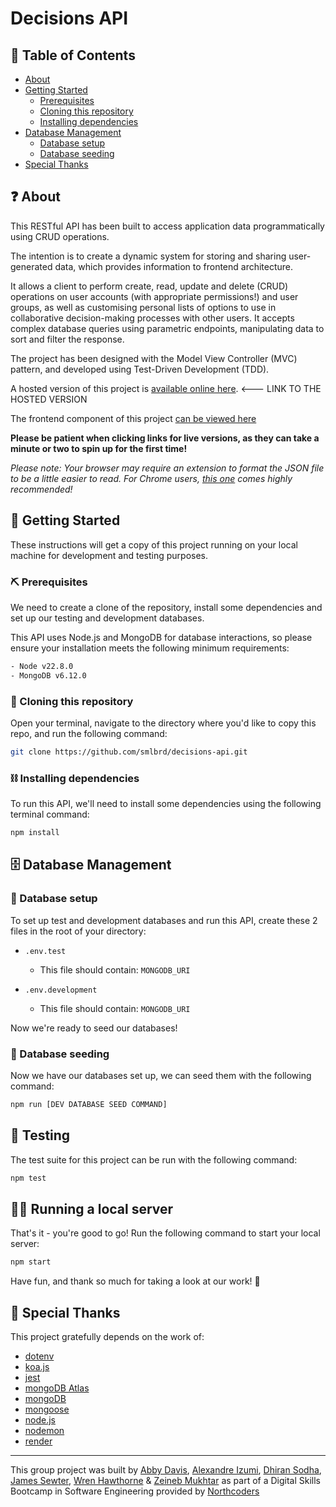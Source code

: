 # Decisions API

## 📖 Table of Contents

- [About](#about)
- [Getting Started](#getting-started)
  - [Prerequisites](#prerequisites)
  - [Cloning this repository](#cloning)
  - [Installing dependencies](#dependencies)
- [Database Management](#database-management)
  - [Database setup](#database-setup)
  - [Database seeding](#database-seeding)
- [Special Thanks](#special-thanks)

## ❓ About <a name = "about"></a>

This RESTful API has been built to access application data programmatically using CRUD operations.

The intention is to create a dynamic system for storing and sharing user-generated data, which provides information to frontend architecture. 

It allows a client to perform create, read, update and delete (CRUD) operations on user accounts (with appropriate permissions!) and user groups, as well as customising personal lists of options to use in collaborative decision-making processes with other users. It accepts complex database queries using parametric endpoints, manipulating data to sort and filter the response.

The project has been designed with the Model View Controller (MVC) pattern, and developed using Test-Driven Development (TDD).

A hosted version of this project is [available online here](). <--- LINK TO THE HOSTED VERSION

The frontend component of this project [can be viewed here](https://github.com/dhiransodha/decisions-fe)

**Please be patient when clicking links for live versions, as they can take a minute or two to spin up for the first time!**

_Please note: Your browser may require an extension to format the JSON file to be a little easier to read. For Chrome users, [this one](https://chromewebstore.google.com/detail/json-formatter/bcjindcccaagfpapjjmafapmmgkkhgoa?hl=en&pli=1) comes highly recommended!_

## 🚀 Getting Started <a name = "getting-started"></a>

These instructions will get a copy of this project running on your local machine for development and testing purposes.

### ⛏️ Prerequisites <a name = "prerequisites"></a>

We need to create a clone of the repository, install some dependencies and set up our testing and development databases.

This API uses Node.js and MongoDB for database interactions, so please ensure your installation meets the following minimum requirements:

```bash
- Node v22.8.0
- MongoDB v6.12.0
```

### 🐏 Cloning this repository <a name = "cloning"></a>

Open your terminal, navigate to the directory where you'd like to copy this repo, and run the following command:

```bash
git clone https://github.com/smlbrd/decisions-api.git
```

### ⛓️ Installing dependencies <a name = "dependencies"></a>

To run this API, we'll need to install some dependencies using the following terminal command:

```bash
npm install
```

## 🗄 Database Management <a name = "database-management"></a>

### 📂 Database setup <a name = "database-setup"></a>

To set up test and development databases and run this API, create these 2 files in the root of your directory:

- `.env.test`

  - This file should contain: `MONGODB_URI`

- `.env.development`
  - This file should contain: `MONGODB_URI`

Now we're ready to seed our databases!

### 🌱 Database seeding <a name = "database-seeding"></a>

Now we have our databases set up, we can seed them with the following command:

```bash
npm run [DEV DATABASE SEED COMMAND]
```

## 🧪 Testing <a name = "testing"></a>

The test suite for this project can be run with the following command:

```bash
npm test
```

## 🧑‍💻 Running a local server <a name = "running-a-local-server"></a>

That's it - you're good to go! Run the following command to start your local server:

```bash
npm start
```

Have fun, and thank so much for taking a look at our work! 🙌

## 🎉 Special Thanks <a name = "special-thanks"></a>

This project gratefully depends on the work of:

- [dotenv](https://github.com/motdotla/dotenv#readme)
- [koa.js](https://koajs.com/)
- [jest](https://jestjs.io/)
- [mongoDB Atlas](https://www.mongodb.com/atlas)
- [mongoDB](https://www.mongodb.com/)
- [mongoose](https://mongoosejs.com/)
- [node.js](https://nodejs.org/en)
- [nodemon](https://nodemon.io/)
- [render](https://render.com/)

---

This group project was built by [Abby Davis](https://github.com/absydavsy), [Alexandre Izumi](https://github.com/alexizumi), [Dhiran Sodha](https://github.com/dhiransodha), [James Sewter](https://github.com/JamesSewter), [Wren Hawthorne](https://github.com/smlbrd) & [Zeineb Mukhtar](https://github.com/ZeiMu) as part of a Digital Skills Bootcamp in Software Engineering provided by [Northcoders](https://northcoders.com/)
